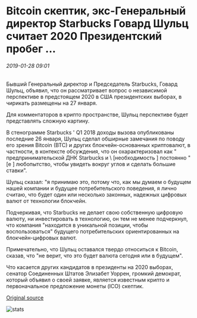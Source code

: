 # Bitcoin скептик, экс-Генеральный директор Starbucks Говард Шульц считает 2020 Президентский пробег ...

###### 2019-01-28 09:01

Бывший Генеральный директор и Председатель Starbucks, Говард Шульц, объявил, что он рассматривает вопрос о независимой перспективе в предстоящем 2020 в США президентских выборах, в чирикать размещены на 27 января.

Для комментаторов в крипто пространстве, Шульц перспективе будет представлять сложную картину.

В стенограмме Starbucks ' Q1 2018 доходы вызова опубликованы последние 26 января, Шульц сделал обширные замечания по поводу его зрения Bitcoin (BTC) и других блокчейн-основанных криптовалют, в частности, в контексте обсуждения, что он охарактеризовал как " предпринимательской ДНК Starbucks и \ [необходимость \] постоянно "[e \] любопытство, чтобы увидеть вокруг углов и сделать большие ставки".

Шульц сказал: "я принимаю это, потому что, как мы думаем о будущем нашей компании и будущее потребительского поведения, я лично считаю, что будет один или несколько законных, надежных цифровых валют от технологии блокчейн.

Подчеркивая, что Starbucks не делает свою собственную цифровую валюту, ни инвестировать в технологию, он тем не менее подчеркнул, что компания "находится в уникальной позиции, чтобы воспользоваться" будущего потребительских ориентированных на блокчейн-цифровых валют.

Примечательно, что Шульц оставался твердо относиться к Bitcoin, сказав, что "не верит, что это будет валюта сегодня или в будущем".

Что касается других кандидатов в президенты на 2020 выборах, сенатор Соединенных Штатов Элизабет Уоррен, громкий демократ, который объявил о своей заявке, является известным крипто и первоначальное предложение монеты (ICO) скептик.

[Original source](https://cointelegraph.com/news/bitcoin-skeptic-ex-starbucks-ceo-howard-schultz-considers-2020-presidential-run)

![stats](https://c.statcounter.com/11760860/0/a89fa40b/1/ "stats")